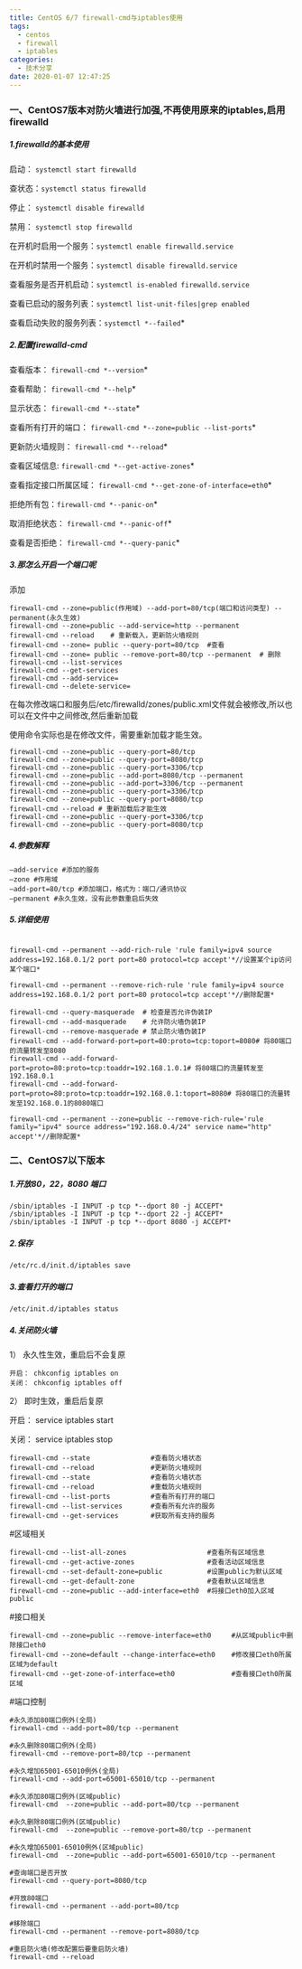 ```yaml
---
title: CentOS 6/7 firewall-cmd与iptables使用
tags:
  - centos
  - firewall
  - iptables
categories:
  - 技术分享
date: 2020-01-07 12:47:25
---
```




### 一、CentOS7版本对防火墙进行加强,不再使用原来的iptables,启用firewalld

##### 1.firewalld的基本使用

启动：  `systemctl start firewalld`

查状态：`systemctl status firewalld `

停止：  `systemctl disable firewalld`

禁用：  `systemctl stop firewalld`

<!-- more -->

在开机时启用一个服务：`systemctl enable firewalld.service`

在开机时禁用一个服务：`systemctl disable firewalld.service`

查看服务是否开机启动：`systemctl is-enabled firewalld.service`

查看已启动的服务列表：`systemctl list-unit-files|grep enabled`

查看启动失败的服务列表：`systemctl *--failed`*

##### 2.配置firewalld-cmd

查看版本： `firewall-cmd *--version`*

查看帮助： `firewall-cmd *--help`*

显示状态： `firewall-cmd *--state`*

查看所有打开的端口： `firewall-cmd *--zone=public --list-ports`*

更新防火墙规则： `firewall-cmd *--reload`*

查看区域信息:  `firewall-cmd *--get-active-zones`*

查看指定接口所属区域： `firewall-cmd *--get-zone-of-interface=eth0`*

拒绝所有包：`firewall-cmd *--panic-on`*

取消拒绝状态： `firewall-cmd *--panic-off`*

查看是否拒绝： `firewall-cmd *--query-panic`*

##### 3.那怎么开启一个端口呢

添加

```
firewall-cmd --zone=public(作用域) --add-port=80/tcp(端口和访问类型) --permanent(永久生效)
firewall-cmd --zone=public --add-service=http --permanent
firewall-cmd --reload    # 重新载入，更新防火墙规则
firewall-cmd --zone= public --query-port=80/tcp  #查看
firewall-cmd --zone= public --remove-port=80/tcp --permanent  # 删除
firewall-cmd --list-services
firewall-cmd --get-services
firewall-cmd --add-service=
firewall-cmd --delete-service=
```

在每次修改端口和服务后/etc/firewalld/zones/public.xml文件就会被修改,所以也可以在文件中之间修改,然后重新加载

使用命令实际也是在修改文件，需要重新加载才能生效。

```
firewall-cmd --zone=public --query-port=80/tcp
firewall-cmd --zone=public --query-port=8080/tcp
firewall-cmd --zone=public --query-port=3306/tcp
firewall-cmd --zone=public --add-port=8080/tcp --permanent
firewall-cmd --zone=public --add-port=3306/tcp --permanent
firewall-cmd --zone=public --query-port=3306/tcp
firewall-cmd --zone=public --query-port=8080/tcp
firewall-cmd --reload # 重新加载后才能生效
firewall-cmd --zone=public --query-port=3306/tcp
firewall-cmd --zone=public --query-port=8080/tcp
```

##### 4.参数解释

```
–add-service #添加的服务
–zone #作用域
–add-port=80/tcp #添加端口，格式为：端口/通讯协议
–permanent #永久生效，没有此参数重启后失效
```

##### 5.详细使用

```firewall-cmd --permanent --zone=public --add-rich-rule='rule family="ipv4" source address="192.168.0.4/24" service name="http" accept'*//设置某个ip访问某个服务*

firewall-cmd --permanent --add-rich-rule 'rule family=ipv4 source address=192.168.0.1/2 port port=80 protocol=tcp accept'*//设置某个ip访问某个端口*

firewall-cmd --permanent --remove-rich-rule 'rule family=ipv4 source address=192.168.0.1/2 port port=80 protocol=tcp accept'*//删除配置*

firewall-cmd --query-masquerade  # 检查是否允许伪装IP
firewall-cmd --add-masquerade    # 允许防火墙伪装IP
firewall-cmd --remove-masquerade # 禁止防火墙伪装IP
firewall-cmd --add-forward-port=port=80:proto=tcp:toport=8080# 将80端口的流量转发至8080
firewall-cmd --add-forward-port=proto=80:proto=tcp:toaddr=192.168.1.0.1# 将80端口的流量转发至192.168.0.1
firewall-cmd --add-forward-port=proto=80:proto=tcp:toaddr=192.168.0.1:toport=8080# 将80端口的流量转发至192.168.0.1的8080端口

firewall-cmd --permanent --zone=public --remove-rich-rule='rule family="ipv4" source address="192.168.0.4/24" service name="http" accept'*//删除配置*
```



### 二、CentOS7以下版本

##### 1.开放80，22，8080 端口

```
/sbin/iptables -I INPUT -p tcp *--dport 80 -j ACCEPT*
/sbin/iptables -I INPUT -p tcp *--dport 22 -j ACCEPT*
/sbin/iptables -I INPUT -p tcp *--dport 8080 -j ACCEPT*
```

##### 2.保存

```
/etc/rc.d/init.d/iptables save
```

##### 3.查看打开的端口

```
/etc/init.d/iptables status
```

##### 4.关闭防火墙 

1） 永久性生效，重启后不会复原

```
开启： chkconfig iptables on
关闭： chkconfig iptables off
```

2） 即时生效，重启后复原

开启： service iptables start

关闭： service iptables stop

```
firewall-cmd --state               #查看防火墙状态  
firewall-cmd --reload              #更新防火墙规则  
firewall-cmd --state               #查看防火墙状态  
firewall-cmd --reload              #重载防火墙规则  
firewall-cmd --list-ports          #查看所有打开的端口  
firewall-cmd --list-services       #查看所有允许的服务  
firewall-cmd --get-services        #获取所有支持的服务  
```

\#区域相关

```
firewall-cmd --list-all-zones                    #查看所有区域信息  
firewall-cmd --get-active-zones                  #查看活动区域信息  
firewall-cmd --set-default-zone=public           #设置public为默认区域  
firewall-cmd --get-default-zone                  #查看默认区域信息  
firewall-cmd --zone=public --add-interface=eth0  #将接口eth0加入区域public
```

\#接口相关

```
firewall-cmd --zone=public --remove-interface=eth0     #从区域public中删除接口eth0  
firewall-cmd --zone=default --change-interface=eth0    #修改接口eth0所属区域为default  
firewall-cmd --get-zone-of-interface=eth0              #查看接口eth0所属区域  
```

\#端口控制

```
#永久添加80端口例外(全局)
firewall-cmd --add-port=80/tcp --permanent 

#永久删除80端口例外(全局)
firewall-cmd --remove-port=80/tcp --permanent 

#永久增加65001-65010例外(全局)  
firewall-cmd --add-port=65001-65010/tcp --permanent 

#永久添加80端口例外(区域public)
firewall-cmd  --zone=public --add-port=80/tcp --permanent 

#永久删除80端口例外(区域public)
firewall-cmd  --zone=public --remove-port=80/tcp --permanent 

#永久增加65001-65010例外(区域public) 
firewall-cmd  --zone=public --add-port=65001-65010/tcp --permanent 

#查询端口是否开放
firewall-cmd --query-port=8080/tcp 

#开放80端口
firewall-cmd --permanent --add-port=80/tcp

#移除端口
firewall-cmd --permanent --remove-port=8080/tcp 

#重启防火墙(修改配置后要重启防火墙)
firewall-cmd --reload 
```

